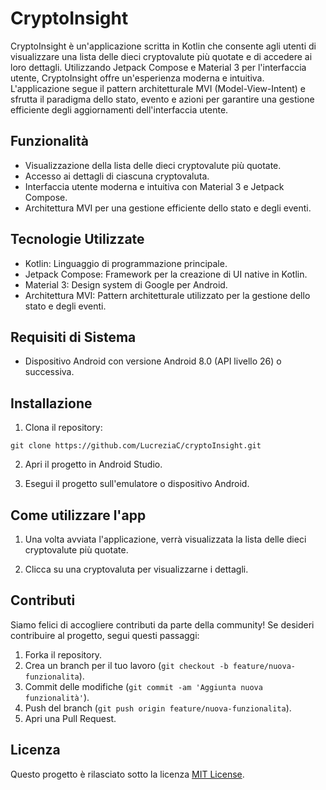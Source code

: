 

# CryptoInsight

CryptoInsight è un'applicazione scritta in Kotlin che consente agli utenti di visualizzare una lista delle dieci cryptovalute più quotate e di accedere ai loro dettagli. Utilizzando Jetpack Compose e Material 3 per l'interfaccia utente, CryptoInsight offre un'esperienza moderna e intuitiva. L'applicazione segue il pattern architetturale MVI (Model-View-Intent) e sfrutta il paradigma dello stato, evento e azioni per garantire una gestione efficiente degli aggiornamenti dell'interfaccia utente.

## Funzionalità

- Visualizzazione della lista delle dieci cryptovalute più quotate.
- Accesso ai dettagli di ciascuna cryptovaluta.
- Interfaccia utente moderna e intuitiva con Material 3 e Jetpack Compose.
- Architettura MVI per una gestione efficiente dello stato e degli eventi.

## Tecnologie Utilizzate

- Kotlin: Linguaggio di programmazione principale.
- Jetpack Compose: Framework per la creazione di UI native in Kotlin.
- Material 3: Design system di Google per Android.
- Architettura MVI: Pattern architetturale utilizzato per la gestione dello stato e degli eventi.

## Requisiti di Sistema

- Dispositivo Android con versione Android 8.0 (API livello 26) o successiva.

## Installazione

1. Clona il repository:

```
git clone https://github.com/LucreziaC/cryptoInsight.git
```

2. Apri il progetto in Android Studio.

3. Esegui il progetto sull'emulatore o dispositivo Android.

## Come utilizzare l'app

1. Una volta avviata l'applicazione, verrà visualizzata la lista delle dieci cryptovalute più quotate.

2. Clicca su una cryptovaluta per visualizzarne i dettagli.

## Contributi

Siamo felici di accogliere contributi da parte della community! Se desideri contribuire al progetto, segui questi passaggi:

1. Forka il repository.
2. Crea un branch per il tuo lavoro (`git checkout -b feature/nuova-funzionalita`).
3. Commit delle modifiche (`git commit -am 'Aggiunta nuova funzionalità'`).
4. Push del branch (`git push origin feature/nuova-funzionalita`).
5. Apri una Pull Request.

## Licenza

Questo progetto è rilasciato sotto la licenza [MIT License](LICENSE).

